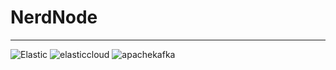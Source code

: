 # NerdNode
-----
![Elastic](https://img.shields.io/badge/-Elastic-005571?style=flat&logo=elastic)
![elasticcloud](https://img.shields.io/badge/-elasticcloud-005571?style=flat&logo=elasticcloud)
![apachekafka](https://img.shields.io/badge/-apachekafka-231F20?style=flat&logo=apachekafka)

